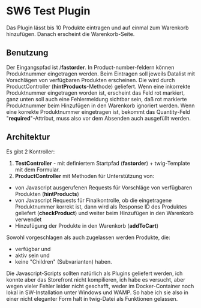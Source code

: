 # SW6 Test Plugin
Das Plugin lässt bis 10 Produkte eintragen und auf einmal zum Warenkorb hinzufügen. Danach erscheint die Warenkorb-Seite.

## Benutzung
Der Eingangspfad ist /**fastorder**.
In Product-number-feldern können Produktnummer eingetragen werden. Beim Eintragen soll jeweils Datalist mit Vorschlägen von verfügbaren Produkten erscheinen. Die wird durch ProductController (**hintProducts**-Methode) geliefert.
Wenn eine inkorrekte Produktnummer eingetragen worden ist, erscheint das Feld rot markiert, ganz unten soll auch eine Fehlermeldung sichtbar sein, daß rot markierte Produktnummer beim Hinzufügen in den Warenkorb ignoriert werden.
Wenn eine korrekte Produktnummer eingetragen ist, bekommt das Quantity-Feld "**required**"-Attribut, muss also vor dem Absenden auch ausgefüllt werden.
## Architektur
Es gibt 2 Kontroller:
1. **TestController** - mit definiertem Startpfad (**fastorder**) + twig-Template mit dem Formular.
2. **ProductController** mit Methoden für Unterstützung von:
- von Javascript ausgerufenen Requests für Vorschläge von verfügbaren Produkten (**hintProducts**)
- von Javascript Requests für Finalkontrolle, ob die eingetragene Produktnummer korrekt ist, dann wird als Response ID des Produktes geliefert (**checkProduct**) und weiter beim Hinzufügen in den Warenkorb verwendet
- Hinzufügung der Produkte in den Warenkorb (**addToCart**)

Sowohl vorgeschlagen als auch zugelassen werden Produkte, die:
- verfügbar und
- aktiv sein und 
- keine "Children" (Subvarianten) haben.

Die Javascript-Scripts sollten natürlich als Plugins geliefert werden, ich konnte aber das Storefront nicht kompilieren, ich habe es versucht, aber wegen vieler Fehler leider nicht geschafft, weder im Docker-Container noch lokal in SW-Installation unter Windows und WAMP. So habe ich sie also in einer nicht eleganter Form halt in twig-Datei als Funktionen gelassen.
